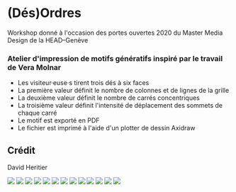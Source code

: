 # (Dés)Ordres
Workshop donné à l'occasion des portes ouvertes 2020 du Master Media Design de la HEAD–Genève

### Atelier d'impression de motifs génératifs inspiré par le travail de Vera Molnar
- Les visiteur·euse·s tirent trois dés à six faces
- La première valeur définit le nombre de colonnes et de lignes de la grille
- La deuxième valeur définit le nombre de carrés concentriques
- La troisième valeur définit l'intensité de déplacement des sommets de chaque carré
- Le motif est exporté en PDF
- Le fichier est imprimé à l'aide d'un plotter de dessin Axidraw

## Crédit

David Heritier

![](./_sample/desordres111-17h17m55s.jpg)
![](./_sample/desordres111-17h18m7s.jpg)
![](./_sample/desordres111-17h18m8s.jpg)
![](./_sample/desordres162-17h14m22s.jpg)
![](./_sample/desordres252-17h17m16s.jpg)
![](./_sample/desordres252-17h17m17s.jpg)
![](./_sample/desordres442-16h17m17s.jpg)
![](./_sample/desordres545-16h0m58s.jpg)
![](./_sample/desordres613-16h1m39s.jpg)
![](./_sample/desordres666-17h15m18s.jpg)
![](./_sample/desordres666-17h15m20s.jpg)
![](./_sample/desordres666-17h15m22s.jpg)
![](./_sample/desordres666-17h15m24s.jpg)
